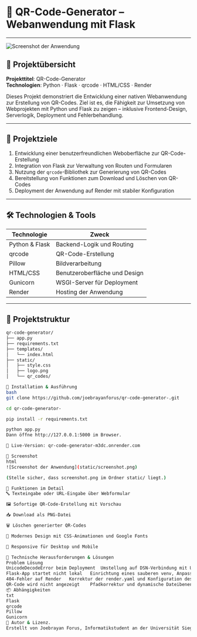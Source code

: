 # 📱 QR-Code-Generator – Webanwendung mit Flask

---
![Screenshot der Anwendung](https://github.com/user-attachments/assets/ffd64533-a85a-476e-b906-2f0b2b6d0d2f)

## 🧠 **Projektübersicht**

**Projekttitel**: QR-Code-Generator  
**Technologien**: Python · Flask · qrcode · HTML/CSS · Render

Dieses Projekt demonstriert die Entwicklung einer nativen Webanwendung zur Erstellung von QR-Codes. Ziel ist es, die Fähigkeit zur Umsetzung von Webprojekten mit Python und Flask zu zeigen – inklusive Frontend-Design, Serverlogik, Deployment und Fehlerbehandlung.

---

## 🎯 **Projektziele**

1. Entwicklung einer benutzerfreundlichen Weboberfläche zur QR-Code-Erstellung  
2. Integration von Flask zur Verwaltung von Routen und Formularen  
3. Nutzung der `qrcode`-Bibliothek zur Generierung von QR-Codes  
4. Bereitstellung von Funktionen zum Download und Löschen von QR-Codes  
5. Deployment der Anwendung auf Render mit stabiler Konfiguration

---

## 🛠️ **Technologien & Tools**

| Technologie     | Zweck                                 |
|----------------|----------------------------------------|
| Python & Flask | Backend-Logik und Routing              |
| qrcode         | QR-Code-Erstellung                     |
| Pillow         | Bildverarbeitung                       |
| HTML/CSS       | Benutzeroberfläche und Design          |
| Gunicorn       | WSGI-Server für Deployment              |
| Render         | Hosting der Anwendung                  |

---

## 📁 **Projektstruktur**

```bash
qr-code-generator/
├── app.py
├── requirements.txt
├── templates/
│   └── index.html
├── static/
│   ├── style.css
│   ├── logo.png
│   └── qr_codes/

🚀 Installation & Ausführung
bash
git clone https://github.com/joebrayanforus/qr-code-generator-.git

cd qr-code-generator-

pip install -r requirements.txt

python app.py
Dann öffne http://127.0.0.1:5000 im Browser.

🔗 Live-Version: qr-code-generator-m3dc.onrender.com

📸 Screenshot
html
![Screenshot der Anwendung](static/screenshot.png)

(Stelle sicher, dass screenshot.png im Ordner static/ liegt.)

🔄 Funktionen im Detail
🔤 Texteingabe oder URL-Eingabe über Webformular

🖼️ Sofortige QR-Code-Erstellung mit Vorschau

📥 Download als PNG-Datei

🗑️ Löschen generierter QR-Codes

🎨 Modernes Design mit CSS-Animationen und Google Fonts

📱 Responsive für Desktop und Mobile

🧩 Technische Herausforderungen & Lösungen
Problem	Lösung
UnicodeDecodeError beim Deployment	Umstellung auf DSN-Verbindung mit UTF-8-Encoding
Flask-App startet nicht lokal	Einrichtung eines sauberen venv, Anpassung der PowerShell-Richtlinien
404-Fehler auf Render	Korrektur der render.yaml und Konfiguration des Startbefehls mit Gunicorn
QR-Code wird nicht angezeigt	Pfadkorrektur und dynamische Dateibenennung im static/qr_codes-Ordner
📦 Abhängigkeiten
txt
Flask  
qrcode  
Pillow  
Gunicorn
📣 Autor & Lizenz.
Erstellt von Joebrayan Forus, Informatikstudent an der Universität Siegen. Lizenz: MIT – frei zur Nutzung und Erweiterung mit Namensnennung.

